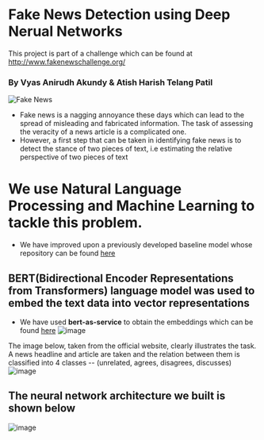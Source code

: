 # Fake News Detection using Deep Nerual Networks

This project is part of a challenge which can be found at http://www.fakenewschallenge.org/
### By Vyas Anirudh Akundy & Atish Harish Telang Patil

![Fake News](https://media.giphy.com/media/3ohzdJeMka5heqSbZu/giphy.gif)

- Fake news is a nagging annoyance these days which can lead to the spread of misleading and fabricated information. The task of assessing the veracity of a news article is a complicated one.
- However, a first step that can be taken in identifying fake news is to detect the stance of two pieces of text, i.e estimating the relative perspective of two pieces of text
# We use Natural Language Processing and Machine Learning to tackle this problem.
- We have improved upon a previously developed baseline model whose repository can be found [here](https://github.com/FakeNewsChallenge/fnc-1-baseline)

## BERT(Bidirectional Encoder Representations from Transformers) language model was used to embed the text data into vector representations
- We have used **bert-as-service** to obtain the embeddings which can be found [here](https://raw.githubusercontent.com/hanxiao/bert-as-service/master/.github/demo.gif)
![image](https://raw.githubusercontent.com/hanxiao/bert-as-service/master/.github/demo.gif)

The image below, taken from the official website, clearly illustrates the task. A news headline and article are taken and the relation between them is classified into 4 classes -- (unrelated, agrees, disagrees, discusses)
![image](https://raw.githubusercontent.com/Anirudh42/MSCI641-Project/master/task.png)

## The neural network architecture we built is shown below

![image](https://raw.githubusercontent.com/Anirudh42/MSCI641-Project/master/NNarchitecture.png)

